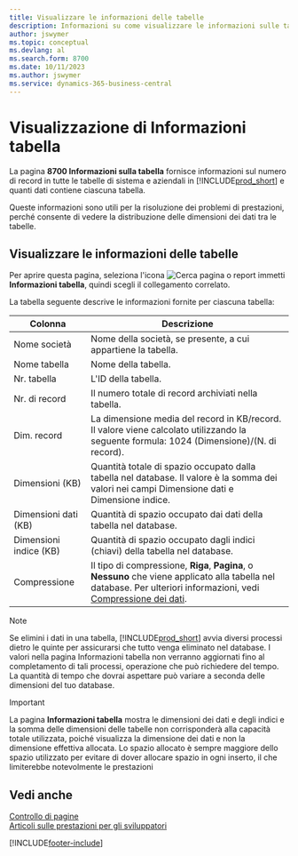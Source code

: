 ```yaml
---
title: Visualizzare le informazioni delle tabelle
description: Informazioni su come visualizzare le informazioni sulle tabelle di database in Business Central.
author: jswymer
ms.topic: conceptual
ms.devlang: al
ms.search.form: 8700
ms.date: 10/11/2023
ms.author: jswymer
ms.service: dynamics-365-business-central
---
```


# <a name="viewing-table-information"></a>Visualizzazione di Informazioni tabella

La pagina **8700 Informazioni sulla tabella** fornisce informazioni sul numero di record in tutte le tabelle di sistema e aziendali in [!INCLUDE[prod_short](includes/prod_short.md)] e quanti dati contiene ciascuna tabella.

Queste informazioni sono utili per la risoluzione dei problemi di prestazioni, perché consente di vedere la distribuzione delle dimensioni dei dati tra le tabelle.

## <a name="view-table-information"></a>Visualizzare le informazioni delle tabelle

Per aprire questa pagina, seleziona l'icona ![Cerca pagina o report](media/ui-search/search_small.png "Icona Cerca pagina o report") immetti **Informazioni tabella**, quindi scegli il collegamento correlato.

La tabella seguente descrive le informazioni fornite per ciascuna tabella:

|Colonna|Descrizione|
|------|-----------|
|Nome società|Nome della società, se presente, a cui appartiene la tabella.|
|Nome tabella|Nome della tabella.|
|Nr. tabella|L'ID della tabella.|
|Nr. di record|Il numero totale di record archiviati nella tabella.|
|Dim. record|La dimensione media del record in KB/record. Il valore viene calcolato utilizzando la seguente formula: 1024 (Dimensione)/(N. di record). |
|Dimensioni (KB)|Quantità totale di spazio occupato dalla tabella nel database. Il valore è la somma dei valori nei campi Dimensione dati e Dimensione indice.|
|Dimensioni dati (KB)|Quantità di spazio occupato dai dati della tabella nel database.|
|Dimensioni indice (KB)|Quantità di spazio occupato dagli indici (chiavi) della tabella nel database.|
|Compressione|Il tipo di compressione, **Riga**, **Pagina**, o **Nessuno** che viene applicato alla tabella nel database. Per ulteriori informazioni, vedi [Compressione dei dati](/sql/relational-databases/data-compression/data-compression?).|

> [!NOTE]
> Se elimini i dati in una tabella, [!INCLUDE[prod_short](includes/prod_short.md)] avvia diversi processi dietro le quinte per assicurarsi che tutto venga eliminato nel database. I valori nella pagina Informazioni tabella non verranno aggiornati fino al completamento di tali processi, operazione che può richiedere del tempo. La quantità di tempo che dovrai aspettare può variare a seconda delle dimensioni del tuo database.

> [!IMPORTANT]  
> La pagina **Informazioni tabella** mostra le dimensioni dei dati e degli indici e la somma delle dimensioni delle tabelle non corrisponderà alla capacità totale utilizzata, poiché visualizza la dimensione dei dati e non la dimensione effettiva allocata. Lo spazio allocato è sempre maggiore dello spazio utilizzato per evitare di dover allocare spazio in ogni inserto, il che limiterebbe notevolmente le prestazioni


## <a name="see-also"></a>Vedi anche

[Controllo di pagine](across-inspect-page.md)  
[Articoli sulle prestazioni per gli sviluppatori](/dynamics365/business-central/dev-itpro/performance/performance-developer)  


[!INCLUDE[footer-include](includes/footer-banner.md)]
